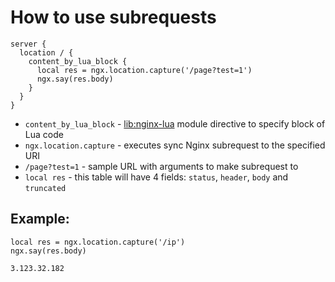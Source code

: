 # How to use subrequests

```nginx
server {
  location / {
    content_by_lua_block {
      local res = ngx.location.capture('/page?test=1')
      ngx.say(res.body)
    }
  }
}
```

- `content_by_lua_block` - [lib:nginx-lua](/nginx-lua/how-to-install-nginx-lua-module-in-ubuntu-ubuntuversion) module directive to specify block of Lua code
- `ngx.location.capture` - executes sync Nginx subrequest to the specified URI
- `/page?test=1` - sample URL with arguments to make subrequest to
- `local res` - this table will have 4 fields: `status`, `header`, `body` and `truncated`

## Example: 
```nginx
local res = ngx.location.capture('/ip')
ngx.say(res.body)
```
```
3.123.32.182


```

